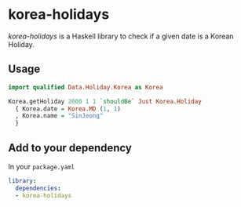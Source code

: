 # korea-holidays

*korea-holidays* is a Haskell library to check if a given date is a Korean
Holiday.

## Usage

```haskell
import qualified Data.Holiday.Korea as Korea

Korea.getHoliday 2000 1 1 `shouldBe` Just Korea.Holiday
  { Korea.date = Korea.MD (1, 1)
  , Korea.name = "SinJeong"
  }
```

## Add to your dependency

In your `package.yaml`

```yaml
library:
  dependencies:
  - korea-holidays
```
